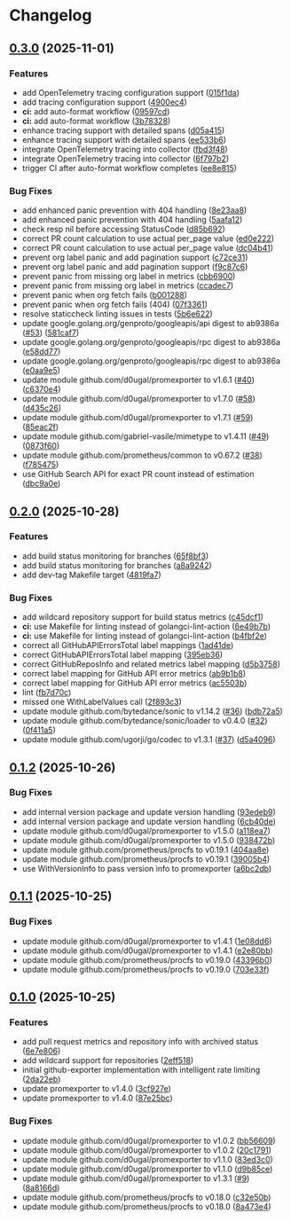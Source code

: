 # Changelog

## [0.3.0](https://github.com/d0ugal/github-exporter/compare/v0.2.0...v0.3.0) (2025-11-01)


### Features

* add OpenTelemetry tracing configuration support ([015f1da](https://github.com/d0ugal/github-exporter/commit/015f1da2495b8bf088e92eda973ba8bd7deaac8e))
* add tracing configuration support ([4900ec4](https://github.com/d0ugal/github-exporter/commit/4900ec4b7c700f8175278ddd378d4a86d84dfe7b))
* **ci:** add auto-format workflow ([09597cd](https://github.com/d0ugal/github-exporter/commit/09597cd30ef9acc2c83a05351f3af739ce18d4b7))
* **ci:** add auto-format workflow ([3b78328](https://github.com/d0ugal/github-exporter/commit/3b78328387dd18a37122a32bb32d56e1c0b6b75f))
* enhance tracing support with detailed spans ([d05a415](https://github.com/d0ugal/github-exporter/commit/d05a41589ba93d686e75be533ced9cd0d50fa6f6))
* enhance tracing support with detailed spans ([ee533b6](https://github.com/d0ugal/github-exporter/commit/ee533b60e068c97234f2273d51f9dd5d1b63351f))
* integrate OpenTelemetry tracing into collector ([fbd3f48](https://github.com/d0ugal/github-exporter/commit/fbd3f48f0dcfb2fecfa1210e488067d472e600f2))
* integrate OpenTelemetry tracing into collector ([6f797b2](https://github.com/d0ugal/github-exporter/commit/6f797b255f4909965b02d715d30df8dd3a155dca))
* trigger CI after auto-format workflow completes ([ee8e815](https://github.com/d0ugal/github-exporter/commit/ee8e815d3fe4e27fb6580097733fff5e343c11bc))


### Bug Fixes

* add enhanced panic prevention with 404 handling ([8e23aa8](https://github.com/d0ugal/github-exporter/commit/8e23aa878957e581b65ad99d002111b1af11289e))
* add enhanced panic prevention with 404 handling ([5aafa12](https://github.com/d0ugal/github-exporter/commit/5aafa122bb9907e8e24e84e2c2648f3b906fedc3))
* check resp nil before accessing StatusCode ([d85b692](https://github.com/d0ugal/github-exporter/commit/d85b69285d92e08a922c7daaf307294e5d6026e7))
* correct PR count calculation to use actual per_page value ([ed0e222](https://github.com/d0ugal/github-exporter/commit/ed0e222b2f7517d7faebb67a74ae0ffb88d7214c))
* correct PR count calculation to use actual per_page value ([dc04b41](https://github.com/d0ugal/github-exporter/commit/dc04b418a82784e6ad764159c16a8bb70e909e39))
* prevent org label panic and add pagination support ([c72ce31](https://github.com/d0ugal/github-exporter/commit/c72ce31be3a4db34ec9f820d596fdb6cdf870654))
* prevent org label panic and add pagination support ([f9c87c6](https://github.com/d0ugal/github-exporter/commit/f9c87c69de4af1d123b67664aa1c561d10f749c6))
* prevent panic from missing org label in metrics ([cbb6900](https://github.com/d0ugal/github-exporter/commit/cbb690074dcb0bb93817a02f959aa3bef7d4fe17))
* prevent panic from missing org label in metrics ([ccadec7](https://github.com/d0ugal/github-exporter/commit/ccadec72acd93ade15d43530a55c612336f54649))
* prevent panic when org fetch fails ([b001288](https://github.com/d0ugal/github-exporter/commit/b001288390317e032fcf1b61fcd0679534d364d3))
* prevent panic when org fetch fails (404) ([07f3361](https://github.com/d0ugal/github-exporter/commit/07f33619d736902594cee68f7737e549cd07cce8))
* resolve staticcheck linting issues in tests ([5b6e622](https://github.com/d0ugal/github-exporter/commit/5b6e6220c3e514834cde719b00b669bdfa6a062f))
* update google.golang.org/genproto/googleapis/api digest to ab9386a ([#53](https://github.com/d0ugal/github-exporter/issues/53)) ([581caf7](https://github.com/d0ugal/github-exporter/commit/581caf747570c09e588a5e42298e5b8a3b1eb5df))
* update google.golang.org/genproto/googleapis/rpc digest to ab9386a ([e58dd77](https://github.com/d0ugal/github-exporter/commit/e58dd7797e043394bb7157a745a718ed0d82d8c1))
* update google.golang.org/genproto/googleapis/rpc digest to ab9386a ([e0aa9e5](https://github.com/d0ugal/github-exporter/commit/e0aa9e5d1dd2708191ccbfbb9e4de401c3e8015e))
* update module github.com/d0ugal/promexporter to v1.6.1 ([#40](https://github.com/d0ugal/github-exporter/issues/40)) ([c6370e4](https://github.com/d0ugal/github-exporter/commit/c6370e4d5811569f07e8b923bb4bf747081f4a11))
* update module github.com/d0ugal/promexporter to v1.7.0 ([#58](https://github.com/d0ugal/github-exporter/issues/58)) ([d435c26](https://github.com/d0ugal/github-exporter/commit/d435c2641987352962581e01910197f0681e0a0e))
* update module github.com/d0ugal/promexporter to v1.7.1 ([#59](https://github.com/d0ugal/github-exporter/issues/59)) ([85eac2f](https://github.com/d0ugal/github-exporter/commit/85eac2fc8d4922fdf9f899045e5f34d4515997e9))
* update module github.com/gabriel-vasile/mimetype to v1.4.11 ([#49](https://github.com/d0ugal/github-exporter/issues/49)) ([0873f60](https://github.com/d0ugal/github-exporter/commit/0873f6035a4d73e0217635951d5d598916cc6596))
* update module github.com/prometheus/common to v0.67.2 ([#38](https://github.com/d0ugal/github-exporter/issues/38)) ([f785475](https://github.com/d0ugal/github-exporter/commit/f785475e09a847427f14581cbdc5abaf251c9496))
* use GitHub Search API for exact PR count instead of estimation ([dbc9a0e](https://github.com/d0ugal/github-exporter/commit/dbc9a0ef90b3f7266a2d77e8bf6b3ffcc45816d9))

## [0.2.0](https://github.com/d0ugal/github-exporter/compare/v0.1.2...v0.2.0) (2025-10-28)


### Features

* add build status monitoring for branches ([65f8bf3](https://github.com/d0ugal/github-exporter/commit/65f8bf32bf63f63786a69769ecb6a8b1a17dcf3e))
* add build status monitoring for branches ([a8a9242](https://github.com/d0ugal/github-exporter/commit/a8a9242d52c65dbe157526ee61d41f9e2b0d3f76))
* add dev-tag Makefile target ([4819fa7](https://github.com/d0ugal/github-exporter/commit/4819fa76f487e8fc9b3ce3e33c9344a02465d330))


### Bug Fixes

* add wildcard repository support for build status metrics ([c45dcf1](https://github.com/d0ugal/github-exporter/commit/c45dcf160f616a0e8a883825d0cf6b4e032a8859))
* **ci:** use Makefile for linting instead of golangci-lint-action ([6e49b7b](https://github.com/d0ugal/github-exporter/commit/6e49b7ba53c6bef53551f2525c9bfc1b3269a4f6))
* **ci:** use Makefile for linting instead of golangci-lint-action ([b4fbf2e](https://github.com/d0ugal/github-exporter/commit/b4fbf2e1e23e1dde8f70ef85ca38d5bd28e0d750))
* correct all GitHubAPIErrorsTotal label mappings ([1ad41de](https://github.com/d0ugal/github-exporter/commit/1ad41de4bdddec7946aa9ac0f26f32a1585117f9))
* correct GitHubAPIErrorsTotal label mapping ([395eb36](https://github.com/d0ugal/github-exporter/commit/395eb36a2c8dc7907ba0ee62c4819156686a4ef6))
* correct GitHubReposInfo and related metrics label mapping ([d5b3758](https://github.com/d0ugal/github-exporter/commit/d5b3758fae227966d4bee608dc2a9d3dbad5c61e))
* correct label mapping for GitHub API error metrics ([ab9b1b8](https://github.com/d0ugal/github-exporter/commit/ab9b1b803da2cff93752f6e67f09b07bdfa340e0))
* correct label mapping for GitHub API error metrics ([ac5503b](https://github.com/d0ugal/github-exporter/commit/ac5503b16e247f0edb0e3834a90dc54801f1db2c))
* lint ([fb7d70c](https://github.com/d0ugal/github-exporter/commit/fb7d70cb7019bafa739ba61bf56db4c48b1036c1))
* missed one WithLabelValues call ([2f893c3](https://github.com/d0ugal/github-exporter/commit/2f893c32932b00d9301f91ff42f9b08a70d6576a))
* update module github.com/bytedance/sonic to v1.14.2 ([#36](https://github.com/d0ugal/github-exporter/issues/36)) ([bdb72a5](https://github.com/d0ugal/github-exporter/commit/bdb72a5bf16172ca7b935bc80421ac1274fbe1c7))
* update module github.com/bytedance/sonic/loader to v0.4.0 ([#32](https://github.com/d0ugal/github-exporter/issues/32)) ([0f411a5](https://github.com/d0ugal/github-exporter/commit/0f411a5c74aa515479ad6ebfd9f95c6fb7801056))
* update module github.com/ugorji/go/codec to v1.3.1 ([#37](https://github.com/d0ugal/github-exporter/issues/37)) ([d5a4096](https://github.com/d0ugal/github-exporter/commit/d5a4096b1d970c8f40272e9e296a6dba18702b09))

## [0.1.2](https://github.com/d0ugal/github-exporter/compare/v0.1.1...v0.1.2) (2025-10-26)


### Bug Fixes

* add internal version package and update version handling ([93edeb9](https://github.com/d0ugal/github-exporter/commit/93edeb9a91dfa7197da21756e08da14ccb01650d))
* add internal version package and update version handling ([6cb40de](https://github.com/d0ugal/github-exporter/commit/6cb40deef7388120edb7afe10e0f41402e361914))
* update module github.com/d0ugal/promexporter to v1.5.0 ([a118ea7](https://github.com/d0ugal/github-exporter/commit/a118ea77b63b7ce15348914cfdc125a61234edb1))
* update module github.com/d0ugal/promexporter to v1.5.0 ([938472b](https://github.com/d0ugal/github-exporter/commit/938472ba3089a1b62f413c3cc5e50516faf0e5ce))
* update module github.com/prometheus/procfs to v0.19.1 ([404aa8e](https://github.com/d0ugal/github-exporter/commit/404aa8e3eca7da5847f2083bcf3922d5aa967cf9))
* update module github.com/prometheus/procfs to v0.19.1 ([39005b4](https://github.com/d0ugal/github-exporter/commit/39005b4684b52ef68998a261255c7691dfe8a784))
* use WithVersionInfo to pass version info to promexporter ([a6bc2db](https://github.com/d0ugal/github-exporter/commit/a6bc2dbcef936535d4bd04fc0e002fa9c93d29f8))

## [0.1.1](https://github.com/d0ugal/github-exporter/compare/v0.1.0...v0.1.1) (2025-10-25)


### Bug Fixes

* update module github.com/d0ugal/promexporter to v1.4.1 ([1e08dd6](https://github.com/d0ugal/github-exporter/commit/1e08dd6e13023e0348f595b478c189548262ada1))
* update module github.com/d0ugal/promexporter to v1.4.1 ([e2e80bb](https://github.com/d0ugal/github-exporter/commit/e2e80bb4a44b4093d2ab630d0ecf7431152c7b99))
* update module github.com/prometheus/procfs to v0.19.0 ([43396b0](https://github.com/d0ugal/github-exporter/commit/43396b0380f53083b86f392fe2e1b5504271dd58))
* update module github.com/prometheus/procfs to v0.19.0 ([703e33f](https://github.com/d0ugal/github-exporter/commit/703e33faeacff6929dd0ee4c0c4caefc415a7ba6))

## [0.1.0](https://github.com/d0ugal/github-exporter/compare/v0.0.1...v0.1.0) (2025-10-25)


### Features

* add pull request metrics and repository info with archived status ([6e7e806](https://github.com/d0ugal/github-exporter/commit/6e7e806ccc057da287e4fad00067d3260cea4fd9))
* add wildcard support for repositories ([2eff518](https://github.com/d0ugal/github-exporter/commit/2eff518c0df4daf285afc7ee2d51a6e8e48fd037))
* initial github-exporter implementation with intelligent rate limiting ([2da22eb](https://github.com/d0ugal/github-exporter/commit/2da22eb938daf64d40376839de81b9db09510a62))
* update promexporter to v1.4.0 ([3cf927e](https://github.com/d0ugal/github-exporter/commit/3cf927e8474afbbf8163a7509693e6f30e4e7c87))
* update promexporter to v1.4.0 ([87e25bc](https://github.com/d0ugal/github-exporter/commit/87e25bce46ad64dc1eea902b071f2f66e9985202))


### Bug Fixes

* update module github.com/d0ugal/promexporter to v1.0.2 ([bb56609](https://github.com/d0ugal/github-exporter/commit/bb56609021ab884452e8823b858df6225fd297fe))
* update module github.com/d0ugal/promexporter to v1.0.2 ([20c1791](https://github.com/d0ugal/github-exporter/commit/20c1791efd617364e3684e80a8726ebbba0d6242))
* update module github.com/d0ugal/promexporter to v1.1.0 ([83ed3c0](https://github.com/d0ugal/github-exporter/commit/83ed3c004d4cbe65bbdd1be3baa041a757b5d19d))
* update module github.com/d0ugal/promexporter to v1.1.0 ([d9b85ce](https://github.com/d0ugal/github-exporter/commit/d9b85ce15fda622746fed32e8f2ec2e4054e6a6f))
* update module github.com/d0ugal/promexporter to v1.3.1 ([#9](https://github.com/d0ugal/github-exporter/issues/9)) ([8a8166d](https://github.com/d0ugal/github-exporter/commit/8a8166d3ca269248ac8dce826b1d43f2ee2a3ca7))
* update module github.com/prometheus/procfs to v0.18.0 ([c32e50b](https://github.com/d0ugal/github-exporter/commit/c32e50b86245962ce86f1bf8d8b4536ea0827293))
* update module github.com/prometheus/procfs to v0.18.0 ([8a473e4](https://github.com/d0ugal/github-exporter/commit/8a473e4df55d03343767c0261e6dd8ecee629c03))
